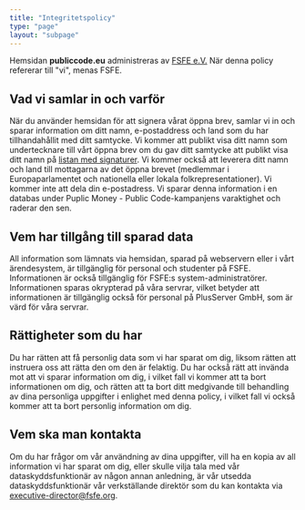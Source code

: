 ```yaml
---
title: "Integritetspolicy"
type: "page"
layout: "subpage"
---
```

Hemsidan **publiccode.eu** administreras av [FSFE e.V.](https://fsfe.org/about/legal/imprint.html) När denna
policy refererar till "vi", menas FSFE.

## Vad vi samlar in och varför

När du använder hemsidan för att signera vårat öppna brev, samlar vi
in och sparar information om ditt namn, e-postaddress och land som du
har tillhandahållit med ditt samtycke. Vi kommer att publikt visa ditt
namn som undertecknare till vårt öppna brev om du gav ditt samtycke
att publikt visa ditt namn på [listan med signaturer](/openletter/all-signatures). Vi kommer
också att leverera ditt namn och land till mottagarna av det öppna
brevet (medlemmar i Europaparlamentet och nationella eller lokala
folkrepresentationer). Vi kommer inte att dela din e-postadress. Vi
sparar denna information i en databas under Puplic Money - Public
Code-kampanjens varaktighet och raderar den sen.

## Vem har tillgång till sparad data

All information som lämnats via hemsidan, sparad på webservern eller i
vårt ärendesystem, är tillgänglig för personal och studenter på FSFE.
Informationen är också tillgänglig för FSFE:s system-administratörer.
Informationen sparas okrypterad på våra servrar, vilket betyder att
informationen är tillgänglig också för personal på PlusServer GmbH,
som är värd för våra servrar.

## Rättigheter som du har

Du har rätten att få personlig data som vi har sparat om dig, liksom
rätten att instruera oss att rätta den om den är felaktig. Du har
också rätt att invända mot att vi sparar information om dig, i vilket
fall vi kommer att ta bort informationen om dig, och rätten att ta
bort ditt medgivande till behandling av dina personliga uppgifter i
enlighet med denna policy, i vilket fall vi också kommer att ta bort
personlig information om dig.

## Vem ska man kontakta

Om du har frågor om vår användning av dina uppgifter, vill ha en kopia
av all information vi har sparat om dig, eller skulle vilja tala med
vår dataskyddsfunktionär av någon annan anledning, är vår utsedda
dataskyddsfunktionär vår verkställande direktör som du kan kontakta
via [executive-director@fsfe.org](mailto:executive-director@fsfe.org).
